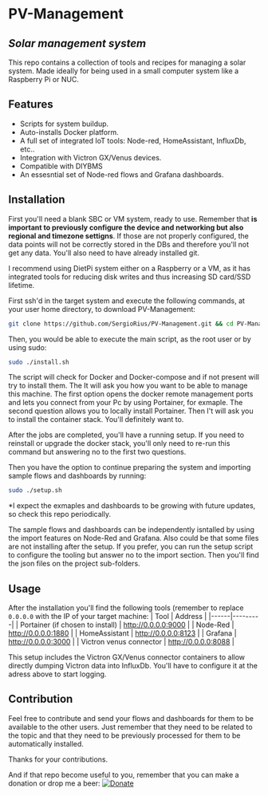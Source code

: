 # PV-Management
## _Solar management system_

This repo contains a collection of tools and recipes for managing a solar system.
Made ideally for being used in a small computer system like a Raspberry Pi or NUC.

## Features

- Scripts for system buildup.
- Auto-installs Docker platform.
- A full set of integrated IoT tools: Node-red, HomeAssistant, InfluxDb, etc..
- Integration with Victron GX/Venus devices.
- Compatible with DIYBMS
- An essesntial set of Node-red flows and Grafana dashboards.

## Installation

First you'll need  a blank SBC or VM system, ready to use. Remember that **is important to previously configure the device and networking but also regional and timezone settigns**. If those are not properly configured, the data points will not be correctly stored in the DBs and therefore you'll not get any data.
You'll also need to have already installed git.

I recommend using DietPi system either on a Raspberry or a VM, as it has integrated tools for reducing disk writes and thus increasing SD card/SSD lifetime.

First ssh'd in the target system and execute the following commands, at your user home directory, to download PV-Management:
```sh
git clone https://github.com/SergioRius/PV-Management.git && cd PV-Management && chmod a+x *.sh
```
Then, you would be able to execute the main script, as the root user or by using sudo:
```sh
sudo ./install.sh
```

The script will check for Docker and Docker-compose and if not present will try to install them.
The It will ask you how you want to be able to manage this machine. The first option opens the docker remote management ports and lets you connect from your Pc by using Portainer, for exmaple.
The second question allows you to locally install Portainer.
Then I't will ask you to install the container stack. You'll definitely want to.

After the jobs are completed, you'll have a running setup.
If you need to reinstall or upgrade the docker stack, you'll only need to re-run this command but answering no to the first two questions.

Then you have the option to continue preparing the system and importing sample flows and dashboards by running:
```sh
sudo ./setup.sh
```
*I expect the exmaples and dashboards to be growing with future updates, so check this repo periodically.

The sample flows and dashboards can be independently isntalled by using the import features on Node-Red and Grafana. Also could be that some files are not installing after the setup. If you prefer, you can run the setup script to configure the tooling but answer no to the import section. Then you'll find the json files on the project sub-folders.

## Usage

After the installation you'll find the following tools (remember to replace `0.0.0.0` with the IP of your target machine:
| Tool | Address |
|------|---------|
| Portainer (if chosen to install) | http://0.0.0.0:9000 |
| Node-Red | http://0.0.0.0:1880 |
| HomeAssistant | http://0.0.0.0:8123 |
| Grafana | http://0.0.0.0:3000 |
| Victron venus connector | http://0.0.0.0:8088 |

This setup includes the Victron GX/Venus connector containers to allow directly dumping Victron data into InfluxDb. You'll have to configure it at the adress above to start logging.

## Contribution

Feel free to contribute and send your flows and dashboards for them to be available to the other users. Just remember that they need to be related to the topic and that they need to be previously processed for them to be automatically installed.

Thanks for your contributions.

And if that repo become useful to you, remember that you can make a donation or drop me a beer:
[![Donate](https://img.shields.io/badge/Donate-PayPal-green.svg)](https://www.paypal.com/donate?business=JRX9JK6SSY25N&no_recurring=0&item_name=Open+source+donations&currency_code=EUR)